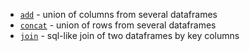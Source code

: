 [//]: # (title: Multiple DataFrames)

* [`add`](add.md) - union of columns from several dataframes 
* [`concat`](concat.md) - union of rows from several dataframes
* [`join`](join.md) - sql-like join of two dataframes by key columns
